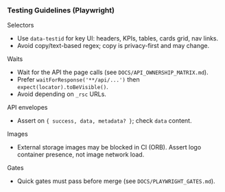 ### Testing Guidelines (Playwright)

Selectors

- Use `data-testid` for key UI: headers, KPIs, tables, cards grid, nav links.
- Avoid copy/text-based regex; copy is privacy-first and may change.

Waits

- Wait for the API the page calls (see `DOCS/API_OWNERSHIP_MATRIX.md`).
- Prefer `waitForResponse('**/api/...')` then `expect(locator).toBeVisible()`.
- Avoid depending on `_rsc` URLs.

API envelopes

- Assert on `{ success, data, metadata? }`; check `data` content.

Images

- External storage images may be blocked in CI (ORB). Assert logo container presence, not image network load.

Gates

- Quick gates must pass before merge (see `DOCS/PLAYWRIGHT_GATES.md`).
